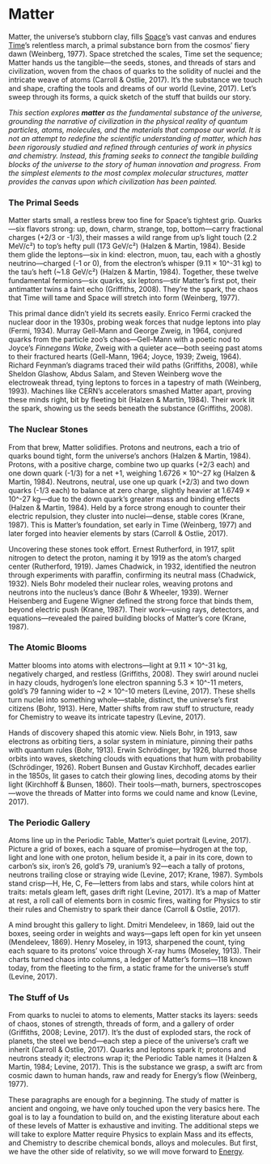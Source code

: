 # Matter

Matter, the universe’s stubborn clay, fills [Space](/space.md)’s vast canvas and endures [Time](/time.md)’s relentless march, a primal substance born from the cosmos’ fiery dawn (Weinberg, 1977). Space stretched the scales, Time set the sequence; Matter hands us the tangible—the seeds, stones, and threads of stars and civilization, woven from the chaos of quarks to the solidity of nuclei and the intricate weave of atoms (Carroll & Ostlie, 2017). It’s the substance we touch and shape, crafting the tools and dreams of our world (Levine, 2017). Let’s sweep through its forms, a quick sketch of the stuff that builds our story.

*This section explores **matter** as the fundamental substance of the universe, grounding the narrative of civilization in the physical reality of quantum particles, atoms, molecules, and the materials that compose our world. It is not an attempt to redefine the scientific understanding of matter, which has been rigorously studied and refined through centuries of work in physics and chemistry. Instead, this framing seeks to connect the tangible building blocks of the universe to the story of human innovation and progress. From the simplest elements to the most complex molecular structures, matter provides the canvas upon which civilization has been painted.*
### The Primal Seeds

Matter starts small, a restless brew too fine for Space’s tightest grip. Quarks—six flavors strong: up, down, charm, strange, top, bottom—carry fractional charges (+2/3 or -1/3), their masses a wild range from up’s light touch (2.2 MeV/c²) to top’s hefty pull (173 GeV/c²) (Halzen & Martin, 1984). Beside them glide the leptons—six in kind: electron, muon, tau, each with a ghostly neutrino—charged (-1 or 0), from the electron’s whisper (9.11 × 10^-31 kg) to the tau’s heft (~1.8 GeV/c²) (Halzen & Martin, 1984). Together, these twelve fundamental fermions—six quarks, six leptons—stir Matter’s first pot, their antimatter twins a faint echo (Griffiths, 2008). They’re the spark, the chaos that Time will tame and Space will stretch into form (Weinberg, 1977).

This primal dance didn’t yield its secrets easily. Enrico Fermi cracked the nuclear door in the 1930s, probing weak forces that nudge leptons into play (Fermi, 1934). Murray Gell-Mann and George Zweig, in 1964, conjured quarks from the particle zoo’s chaos—Gell-Mann with a poetic nod to Joyce’s _Finnegans Wake_, Zweig with a quieter ace—both seeing past atoms to their fractured hearts (Gell-Mann, 1964; Joyce, 1939; Zweig, 1964). Richard Feynman’s diagrams traced their wild paths (Griffiths, 2008), while Sheldon Glashow, Abdus Salam, and Steven Weinberg wove the electroweak thread, tying leptons to forces in a tapestry of math (Weinberg, 1993). Machines like CERN’s accelerators smashed Matter apart, proving these minds right, bit by fleeting bit (Halzen & Martin, 1984). Their work lit the spark, showing us the seeds beneath the substance (Griffiths, 2008).

### The Nuclear Stones

From that brew, Matter solidifies. Protons and neutrons, each a trio of quarks bound tight, form the universe’s anchors (Halzen & Martin, 1984). Protons, with a positive charge, combine two up quarks (+2/3 each) and one down quark (-1/3) for a net +1, weighing 1.6726 × 10^-27 kg (Halzen & Martin, 1984). Neutrons, neutral, use one up quark (+2/3) and two down quarks (-1/3 each) to balance at zero charge, slightly heavier at 1.6749 × 10^-27 kg—due to the down quark’s greater mass and binding effects (Halzen & Martin, 1984). Held by a force strong enough to counter their electric repulsion, they cluster into nuclei—dense, stable cores (Krane, 1987). This is Matter’s foundation, set early in Time (Weinberg, 1977) and later forged into heavier elements by stars (Carroll & Ostlie, 2017).

Uncovering these stones took effort. Ernest Rutherford, in 1917, split nitrogen to detect the proton, naming it by 1919 as the atom’s charged center (Rutherford, 1919). James Chadwick, in 1932, identified the neutron through experiments with paraffin, confirming its neutral mass (Chadwick, 1932). Niels Bohr modeled their nuclear roles, weaving protons and neutrons into the nucleus’s dance (Bohr & Wheeler, 1939). Werner Heisenberg and Eugene Wigner defined the strong force that binds them, beyond electric push (Krane, 1987). Their work—using rays, detectors, and equations—revealed the paired building blocks of Matter’s core (Krane, 1987).

### The Atomic Blooms

Matter blooms into atoms with electrons—light at 9.11 × 10^-31 kg, negatively charged, and restless (Griffiths, 2008). They swirl around nuclei in hazy clouds, hydrogen’s lone electron spanning 5.3 × 10^-11 meters, gold’s 79 fanning wider to ~2 × 10^-10 meters (Levine, 2017). These shells turn nuclei into something whole—stable, distinct, the universe’s first citizens (Bohr, 1913). Here, Matter shifts from raw stuff to structure, ready for Chemistry to weave its intricate tapestry (Levine, 2017).

Hands of discovery shaped this atomic view. Niels Bohr, in 1913, saw electrons as orbiting tiers, a solar system in miniature, pinning their paths with quantum rules (Bohr, 1913). Erwin Schrödinger, by 1926, blurred those orbits into waves, sketching clouds with equations that hum with probability (Schrödinger, 1926). Robert Bunsen and Gustav Kirchhoff, decades earlier in the 1850s, lit gases to catch their glowing lines, decoding atoms by their light (Kirchhoff & Bunsen, 1860). Their tools—math, burners, spectroscopes—wove the threads of Matter into forms we could name and know (Levine, 2017).

### The Periodic Gallery

Atoms line up in the Periodic Table, Matter’s quiet portrait (Levine, 2017). Picture a grid of boxes, each a square of promise—hydrogen at the top, light and lone with one proton, helium beside it, a pair in its core, down to carbon’s six, iron’s 26, gold’s 79, uranium’s 92—each a tally of protons, neutrons trailing close or straying wide (Levine, 2017; Krane, 1987). Symbols stand crisp—H, He, C, Fe—letters from labs and stars, while colors hint at traits: metals gleam left, gases drift right (Levine, 2017). It’s a map of Matter at rest, a roll call of elements born in cosmic fires, waiting for Physics to stir their rules and Chemistry to spark their dance (Carroll & Ostlie, 2017).

A mind brought this gallery to light. Dmitri Mendeleev, in 1869, laid out the boxes, seeing order in weights and ways—gaps left open for kin yet unseen (Mendeleev, 1869). Henry Moseley, in 1913, sharpened the count, tying each square to its protons’ voice through X-ray hums (Moseley, 1913). Their charts turned chaos into columns, a ledger of Matter’s forms—118 known today, from the fleeting to the firm, a static frame for the universe’s stuff (Levine, 2017).

### The Stuff of Us

From quarks to nuclei to atoms to elements, Matter stacks its layers: seeds of chaos, stones of strength, threads of form, and a gallery of order (Griffiths, 2008; Levine, 2017). It’s the dust of exploded stars, the rock of planets, the steel we bend—each step a piece of the universe’s craft we inherit (Carroll & Ostlie, 2017). Quarks and leptons spark it; protons and neutrons steady it; electrons wrap it; the Periodic Table names it (Halzen & Martin, 1984; Levine, 2017). This is the substance we grasp, a swift arc from cosmic dawn to human hands, raw and ready for Energy’s flow (Weinberg, 1977).

These paragraphs are enough for a beginning. The study of matter is ancient and ongoing, we have only touched upon the very basics here.  The goal is to lay a foundation to build on, and the existing literature about each of these levels of Matter is exhaustive and inviting.  The additional steps we will take to explore Matter require Physics to explain Mass and its effects, and Chemistry to describe chemical bonds, alloys and molecules.  But first, we have the other side of relativity, so we will move forward to [Energy](/energy.md).

